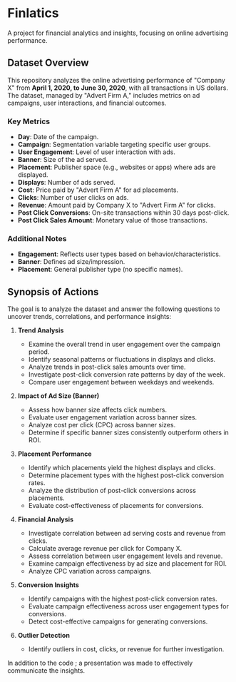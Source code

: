 # Finlatics
A project for financial analytics and insights, focusing on online advertising performance.

## Dataset Overview
This repository analyzes the online advertising performance of "Company X" from **April 1, 2020, to June 30, 2020**, with all transactions in US dollars. The dataset, managed by "Advert Firm A," includes metrics on ad campaigns, user interactions, and financial outcomes.

### Key Metrics
- **Day**: Date of the campaign.
- **Campaign**: Segmentation variable targeting specific user groups.
- **User Engagement**: Level of user interaction with ads.
- **Banner**: Size of the ad served.
- **Placement**: Publisher space (e.g., websites or apps) where ads are displayed.
- **Displays**: Number of ads served.
- **Cost**: Price paid by "Advert Firm A" for ad placements.
- **Clicks**: Number of user clicks on ads.
- **Revenue**: Amount paid by Company X to "Advert Firm A" for clicks.
- **Post Click Conversions**: On-site transactions within 30 days post-click.
- **Post Click Sales Amount**: Monetary value of those transactions.

### Additional Notes
- **Engagement**: Reflects user types based on behavior/characteristics.
- **Banner**: Defines ad size/impression.
- **Placement**: General publisher type (no specific names).

## Synopsis of Actions
The goal is to analyze the dataset and answer the following questions to uncover trends, correlations, and performance insights:

1. **Trend Analysis**
   - Examine the overall trend in user engagement over the campaign period.
   - Identify seasonal patterns or fluctuations in displays and clicks.
   - Analyze trends in post-click sales amounts over time.
   - Investigate post-click conversion rate patterns by day of the week.
   - Compare user engagement between weekdays and weekends.

2. **Impact of Ad Size (Banner)**
   - Assess how banner size affects click numbers.
   - Evaluate user engagement variation across banner sizes.
   - Analyze cost per click (CPC) across banner sizes.
   - Determine if specific banner sizes consistently outperform others in ROI.

3. **Placement Performance**
   - Identify which placements yield the highest displays and clicks.
   - Determine placement types with the highest post-click conversion rates.
   - Analyze the distribution of post-click conversions across placements.
   - Evaluate cost-effectiveness of placements for conversions.

4. **Financial Analysis**
   - Investigate correlation between ad serving costs and revenue from clicks.
   - Calculate average revenue per click for Company X.
   - Assess correlation between user engagement levels and revenue.
   - Examine campaign effectiveness by ad size and placement for ROI.
   - Analyze CPC variation across campaigns.

5. **Conversion Insights**
   - Identify campaigns with the highest post-click conversion rates.
   - Evaluate campaign effectiveness across user engagement types for conversions.
   - Detect cost-effective campaigns for generating conversions.

6. **Outlier Detection**
   - Identify outliers in cost, clicks, or revenue for further investigation.

In addition to the code ; a presentation was made to effectively communicate the insights.
